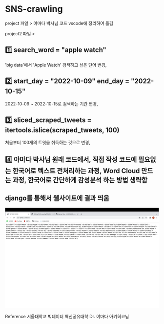# SNS-crawling

project 파일 > 야마다 박사님 코드 vscode에 정리하여 옮김

project2 파일 >
## 1️⃣ search_word = "apple watch"
'big data'에서 'Apple Watch' 검색하고 싶은 단어 변경,
## 2️⃣ start_day = "2022-10-09" end_day = "2022-10-15"
2022-10-09 ~ 2022-10-15로 검색하는 기간 변경,
## 3️⃣ sliced_scraped_tweets = itertools.islice(scraped_tweets, 100)
처음부터 100개의 트윗을 취득하는 것으로 변경,
## 4️⃣ 야마다 박사님 원래 코드에서, 직접 작성 코드에 필요없는 한국어로 텍스트 전처리하는 과정, Word Cloud 만드는 과정, 한국어로 간단하게 감성분석 하는 방법 생략함


## django를 통해서 웹사이트에 결과 띄움

![Image](Screenshot.png)           
           
           
Reference
서울대학교 빅데이터 혁신공유대학 Dr. 야마다 아키히코님


